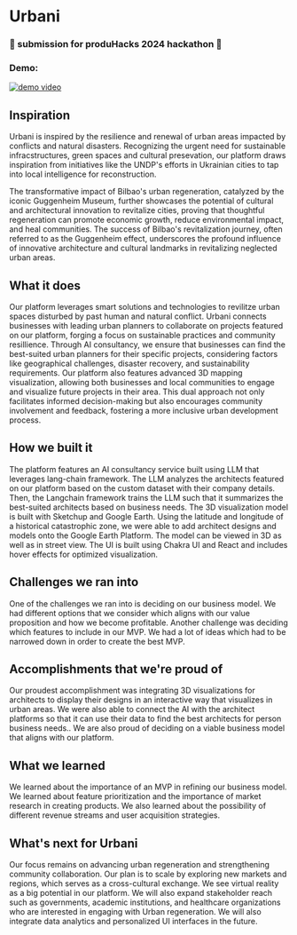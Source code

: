 # Urbani
### 🌱 submission for produHacks 2024 hackathon 🌱

### Demo:
[![demo video](https://github.com/gprem09/produHacks/assets/153279125/d757c4ab-4da9-4941-86cf-dd980de4a0b8)](https://youtu.be/Ic43Gkj8H0c?si=77M7k5qIKRjSALuG "Urbani DEMO")


## Inspiration
Urbani is inspired by the resilience and renewal of urban areas impacted by conflicts and natural disasters. Recognizing the urgent need for sustainable infracstructures, green spaces and cultural presevation, our platform draws inspiration from initiatives like the UNDP's efforts in Ukrainian cities to tap into local intelligence for reconstruction.

The transformative impact of Bilbao's urban regeneration, catalyzed by the iconic Guggenheim Museum, further showcases the potential of cultural and architectural innovation to revitalize cities, proving that thoughtful regeneration can promote economic growth, reduce environmental impact, and heal communities. The success of Bilbao's revitalization journey, often referred to as the Guggenheim effect, underscores the profound influence of innovative architecture and cultural landmarks in revitalizing neglected urban areas.

## What it does
Our platform leverages smart solutions and technologies to revilitze urban spaces disturbed by past human and natural conflict. Urbani connects businesses with leading urban planners to collaborate on projects featured on our platform, forging a focus on sustainable practices and community resillience. Through AI consultancy, we ensure that businesses can find the best-suited urban planners for their specific projects, considering factors like geographical challenges, disaster recovery, and sustainability requirements. Our platform also features advanced 3D mapping visualization, allowing both businesses and local communities to engage and visualize future projects in their area. This dual approach not only facilitates informed decision-making but also encourages community involvement and feedback, fostering a more inclusive urban development process.

## How we built it
The platform features an AI consultancy service built using LLM that leverages lang-chain framework. The LLM analyzes the architects featured on our platform based on the custom dataset with their company details. Then, the Langchain framework trains the LLM such that it summarizes the best-suited architects based on business needs. The 3D visualization model is built with Sketchup and Google Earth. Using the latitude and longitude of a historical catastrophic zone, we were able to add architect designs and models onto the Google Earth Platform. The model can be viewed in 3D as well as in street view. The UI is built using Chakra UI and React and includes hover effects for optimized visualization.

## Challenges we ran into
One of the challenges we ran into is deciding on our business model. We had different options that we consider which aligns with our value proposition and how we become profitable. Another challenge was deciding which features to include in our MVP. We had a lot of ideas which had to be narrowed down in order to create the best MVP.

## Accomplishments that we're proud of
Our proudest accomplishment was integrating 3D visualizations for architects to display their designs in an interactive way that visualizes in urban areas. We were also able to connect the AI with the architect platforms so that it can use their data to find the best architects for person business needs.. We are also proud of deciding on a viable business model that aligns with our platform.

## What we learned
We learned about the importance of an MVP in refining our business model. We learned about feature prioritization and the importance of market research in creating products. We also learned about the possibility of different revenue streams and user acquisition strategies.

## What's next for Urbani
Our focus remains on advancing urban regeneration and strengthening community collaboration. Our plan is to scale by exploring new markets and regions, which serves as a cross-cultural exchange. We see virtual reality as a big potential in our platform. We will also expand stakeholder reach such as governments, academic institutions, and healthcare organizations who are interested in engaging with Urban regeneration. We will also integrate data analytics and personalized UI interfaces in the future.
